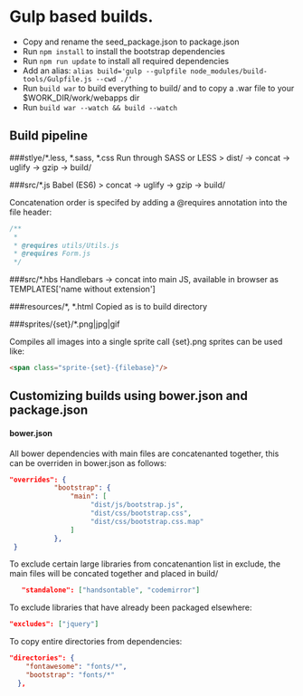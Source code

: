 # Gulp based builds.


* Copy and rename the seed_package.json to package.json
* Run `npm install` to  install the bootstrap dependencies
* Run `npm run update` to install all required dependencies
* Add an alias: `alias build='gulp --gulpfile node_modules/build-tools/Gulpfile.js --cwd ./'`
* Run `build war` to build everything to build/ and to copy a .war file to your $WORK_DIR/work/webapps dir
* Run `build war --watch && build --watch`

  


## Build pipeline

###stlye/*.less, *.sass, *.css
	Run through SASS or LESS >  dist/ -> concat -> uglify -> gzip -> build/ 

###src/*.js
	Babel (ES6) > concat -> uglify -> gzip -> build/ 

Concatenation order is specifed by adding a @requires annotation into the file header:
```javascript
/**
 *
 * @requires utils/Utils.js
 * @requires Form.js
 */
```	


		
###src/*.hbs
	Handlebars -> concat into main JS, available in browser as TEMPLATES['name without extension']
	
	
###resources/*, *.html
	Copied as is to build directory
	
###sprites/{set}/*.png|jpg|gif

Compiles all images into a single sprite call {set}.png sprites can be used like:

```html
<span class="sprite-{set}-{filebase}"/>
```



## Customizing builds using bower.json and package.json


#### bower.json
All bower dependencies with main files are concatenanted together, this can be overriden in bower.json as follows:

```json 
"overrides": {
           "bootstrap": {
               "main": [
                    "dist/js/bootstrap.js",
                    "dist/css/bootstrap.css", 
                    "dist/css/bootstrap.css.map"
               ]
           },
 }   
```

To exclude certain large libraries from concatenantion list in exclude, the main files will be concated together and placed in build/<libray name>
```json
   "standalone": ["handsontable", "codemirror"]
```

To exclude libraries that have already been packaged elsewhere:
```json
"excludes": ["jquery"]
```

To copy entire directories from dependencies:

```json
"directories": {
    "fontawesome": "fonts/*",
    "bootstrap": "fonts/*"
  },
```


